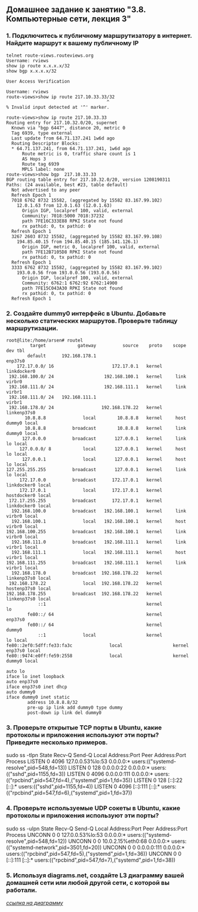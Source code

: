 ## Домашнее задание к занятию "3.8. Компьютерные сети, лекция 3"
### 1. Подключитесь к публичному маршрутизатору в интернет. Найдите маршрут к вашему публичному IP
```
telnet route-views.routeviews.org
Username: rviews
show ip route x.x.x.x/32
show bgp x.x.x.x/32
```
```
User Access Verification

Username: rviews
route-views>show ip route 217.10.33.33/32
                                      ^
% Invalid input detected at '^' marker.

route-views>show ip route 217.10.33.33
Routing entry for 217.10.32.0/20, supernet
  Known via "bgp 6447", distance 20, metric 0
  Tag 6939, type external
  Last update from 64.71.137.241 1w6d ago
  Routing Descriptor Blocks:
  * 64.71.137.241, from 64.71.137.241, 1w6d ago
      Route metric is 0, traffic share count is 1
      AS Hops 3
      Route tag 6939
      MPLS label: none
route-views>show bgp  217.10.33.33
BGP routing table entry for 217.10.32.0/20, version 1208190311
Paths: (24 available, best #23, table default)
  Not advertised to any peer
  Refresh Epoch 1
  7018 6762 8732 15582, (aggregated by 15582 83.167.99.102)
    12.0.1.63 from 12.0.1.63 (12.0.1.63)
      Origin IGP, localpref 100, valid, external
      Community: 7018:5000 7018:37232
      path 7FE16C333E88 RPKI State not found
      rx pathid: 0, tx pathid: 0
  Refresh Epoch 1
  3267 2603 8732 15582, (aggregated by 15582 83.167.99.108)
    194.85.40.15 from 194.85.40.15 (185.141.126.1)
      Origin IGP, metric 0, localpref 100, valid, external
      path 7FE12B7105D8 RPKI State not found
      rx pathid: 0, tx pathid: 0
  Refresh Epoch 1
  3333 6762 8732 15582, (aggregated by 15582 83.167.99.102)
    193.0.0.56 from 193.0.0.56 (193.0.0.56)
      Origin IGP, localpref 100, valid, external
      Community: 6762:1 6762:92 6762:14900
      path 7FE15C043A30 RPKI State not found
      rx pathid: 0, tx pathid: 0
  Refresh Epoch 1
```
### 2. Создайте dummy0 интерфейс в Ubuntu. Добавьте несколько статических маршрутов. Проверьте таблицу маршрутизации.
```
root@lite:/home/arsen# routel
         target            gateway          source    proto    scope    dev tbl
        default      192.168.178.1                                  enp37s0 
    172.17.0.0/ 16                      172.17.0.1   kernel     linkdocker0 
 192.168.100.0/ 24                   192.168.100.1   kernel     link virbr0 
 192.168.111.0/ 24                   192.168.111.1   kernel     link virbr1 
 192.168.111.0/ 24   192.168.111.1                                   virbr1 
 192.168.178.0/ 24                  192.168.178.22   kernel     linkenp37s0 
       10.8.8.8              local        10.8.8.8   kernel     host dummy0 local
       10.8.8.8          broadcast        10.8.8.8   kernel     link dummy0 local
      127.0.0.0          broadcast       127.0.0.1   kernel     link     lo local
     127.0.0.0/ 8            local       127.0.0.1   kernel     host     lo local
      127.0.0.1              local       127.0.0.1   kernel     host     lo local
127.255.255.255          broadcast       127.0.0.1   kernel     link     lo local
     172.17.0.0          broadcast      172.17.0.1   kernel     linkdocker0 local
     172.17.0.1              local      172.17.0.1   kernel     hostdocker0 local
 172.17.255.255          broadcast      172.17.0.1   kernel     linkdocker0 local
  192.168.100.0          broadcast   192.168.100.1   kernel     link virbr0 local
  192.168.100.1              local   192.168.100.1   kernel     host virbr0 local
192.168.100.255          broadcast   192.168.100.1   kernel     link virbr0 local
  192.168.111.0          broadcast   192.168.111.1   kernel     link virbr1 local
  192.168.111.1              local   192.168.111.1   kernel     host virbr1 local
192.168.111.255          broadcast   192.168.111.1   kernel     link virbr1 local
  192.168.178.0          broadcast  192.168.178.22   kernel     linkenp37s0 local
 192.168.178.22              local  192.168.178.22   kernel     hostenp37s0 local
192.168.178.255          broadcast  192.168.178.22   kernel     linkenp37s0 local
            ::1                                      kernel              lo 
        fe80::/ 64                                   kernel         enp37s0 
        fe80::/ 64                                   kernel          dummy0 
            ::1              local                   kernel              lo local
fe80::2ef0:5dff:fe33:fa3c              local                   kernel         enp37s0 local
fe80::9474:e0ff:fe59:2558              local                   kernel          dummy0 local

auto lo
iface lo inet loopback
auto enp37s0
iface enp37s0 inet dhcp
auto dummy0
iface dummy0 inet static
        address 10.8.8.8/32
        pre-up ip link add dummy0 type dummy
        post-down ip link del dummy0
```

### 3. Проверьте открытые TCP порты в Ubuntu, какие протоколы и приложения используют эти порты? Приведите несколько примеров.
sudo ss -tlpn
State         Recv-Q        Send-Q               Local Address:Port               Peer Address:Port       Process
LISTEN        0             4096                 127.0.0.53%lo:53                      0.0.0.0:*           users:(("systemd-resolve",pid=548,fd=13))
LISTEN        0             128                        0.0.0.0:22                      0.0.0.0:*           users:(("sshd",pid=1155,fd=3))
LISTEN        0             4096                       0.0.0.0:111                     0.0.0.0:*           users:(("rpcbind",pid=547,fd=4),("systemd",pid=1,fd=35))
LISTEN        0             128                           [::]:22                         [::]:*           users:(("sshd",pid=1155,fd=4))
LISTEN        0             4096                          [::]:111                        [::]:*           users:(("rpcbind",pid=547,fd=6),("systemd",pid=1,fd=37))

### 4. Проверьте используемые UDP сокеты в Ubuntu, какие протоколы и приложения используют эти порты?
 sudo ss -ulpn
State         Recv-Q        Send-Q                Local Address:Port               Peer Address:Port       Process
UNCONN        0             0                     127.0.0.53%lo:53                      0.0.0.0:*           users:(("systemd-resolve",pid=548,fd=12))
UNCONN        0             0                    10.0.2.15%eth0:68                      0.0.0.0:*           users:(("systemd-network",pid=3501,fd=20))
UNCONN        0             0                           0.0.0.0:111                     0.0.0.0:*           users:(("rpcbind",pid=547,fd=5),("systemd",pid=1,fd=36))
UNCONN        0             0                              [::]:111                        [::]:*           users:(("rpcbind",pid=547,fd=7),("systemd",pid=1,fd=38))

### 5. Используя diagrams.net, создайте L3 диаграмму вашей домашней сети или любой другой сети, с которой вы работали. 
 [*ссылка на диаграмму*](https://drive.google.com/file/d/1ZdazPz2Ul7uFivf-vcxrQhOsDqHdPfER/view?usp=sharing)
 
